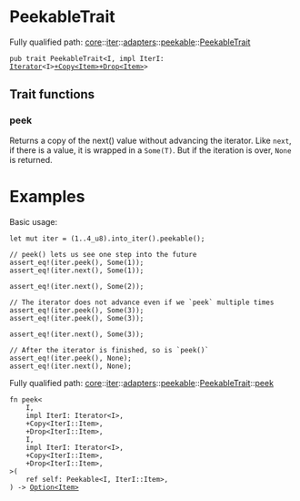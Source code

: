 # PeekableTrait

Fully qualified path: [core](./core.md)::[iter](./core-iter.md)::[adapters](./core-iter-adapters.md)::[peekable](./core-iter-adapters-peekable.md)::[PeekableTrait](./core-iter-adapters-peekable-PeekableTrait.md)

<pre><code class="language-cairo">pub trait PeekableTrait&lt;I, impl IterI: <a href="core-iter-traits-iterator-Iterator.html">Iterator</a>&lt;I&gt;<a href="core-traits-Copy.html">+Copy&lt;Item&gt;</a><a href="core-traits-Drop.html">+Drop&lt;Item&gt;</a>&gt;</code></pre>

## Trait functions

### peek

Returns a copy of the next() value without advancing the iterator.
Like `next`, if there is a value, it is wrapped in a `Some(T)`.
But if the iteration is over, `None` is returned.
# Examples

Basic usage:
```cairo
let mut iter = (1..4_u8).into_iter().peekable();

// peek() lets us see one step into the future
assert_eq!(iter.peek(), Some(1));
assert_eq!(iter.next(), Some(1));

assert_eq!(iter.next(), Some(2));

// The iterator does not advance even if we `peek` multiple times
assert_eq!(iter.peek(), Some(3));
assert_eq!(iter.peek(), Some(3));

assert_eq!(iter.next(), Some(3));

// After the iterator is finished, so is `peek()`
assert_eq!(iter.peek(), None);
assert_eq!(iter.next(), None);
```

Fully qualified path: [core](./core.md)::[iter](./core-iter.md)::[adapters](./core-iter-adapters.md)::[peekable](./core-iter-adapters-peekable.md)::[PeekableTrait](./core-iter-adapters-peekable-PeekableTrait.md)::[peek](./core-iter-adapters-peekable-PeekableTrait.md#peek)

<pre><code class="language-cairo">fn peek&lt;
    I,
    impl IterI: Iterator&lt;I&gt;,
    +Copy&lt;IterI::Item&gt;,
    +Drop&lt;IterI::Item&gt;,
    I,
    impl IterI: Iterator&lt;I&gt;,
    +Copy&lt;IterI::Item&gt;,
    +Drop&lt;IterI::Item&gt;,
&gt;(
    ref self: Peekable&lt;I, IterI::Item&gt;,
) -&gt; <a href="core-option-Option.html">Option&lt;Item&gt;</a></code></pre>


